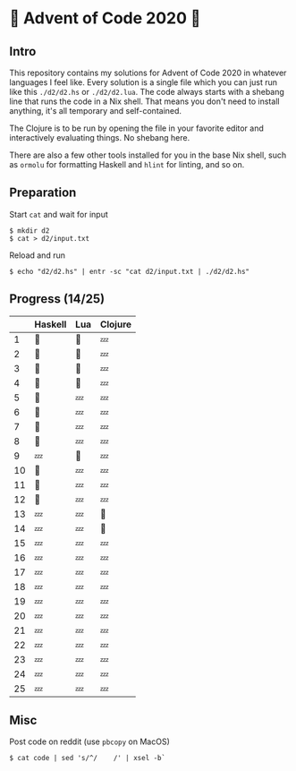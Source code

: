 # :christmas_tree: Advent of Code 2020 :santa:

## Intro

This repository contains my solutions for Advent of Code 2020 in whatever languages I feel like. Every solution is a single file which you can just run like this `./d2/d2.hs` or `./d2/d2.lua`. The code always starts with a shebang line that runs the code in a Nix shell. That means you don't need to install anything, it's all temporary and self-contained.

The Clojure is to be run by opening the file in your favorite editor and interactively evaluating things. No shebang here.

There are also a few other tools installed for you in the base Nix shell, such as `ormolu` for formatting Haskell and `hlint` for linting, and so on.

## Preparation

Start `cat` and wait for input

```shell
$ mkdir d2
$ cat > d2/input.txt
```

Reload and run

```shell
$ echo "d2/d2.hs" | entr -sc "cat d2/input.txt | ./d2/d2.hs"
```

## Progress (14/25)

|     | Haskell | Lua     | Clojure |
| --- | ------- | ------- | ------- |
| 1   | :bell:  | :bell:  | :zzz:   |
| 2   | :bell:  | :bell:  | :zzz:   |
| 3   | :bell:  | :bell:  | :zzz:   |
| 4   | :bell:  | :bell:  | :zzz:   |
| 5   | :bell:  | :zzz:   | :zzz:   |
| 6   | :bell:  | :zzz:   | :zzz:   |
| 7   | :bell:  | :zzz:   | :zzz:   |
| 8   | :bell:  | :zzz:   | :zzz:   |
| 9   | :zzz:   | :bell:  | :zzz:   |
| 10  | :bell:  | :zzz:   | :zzz:   |
| 11  | :bell:  | :zzz:   | :zzz:   |
| 12  | :bell:  | :zzz:   | :zzz:   |
| 13  | :zzz:   | :zzz:   | :bell:  |
| 14  | :zzz:   | :zzz:   | :bell:  |
| 15  | :zzz:   | :zzz:   | :zzz:   |
| 16  | :zzz:   | :zzz:   | :zzz:   |
| 17  | :zzz:   | :zzz:   | :zzz:   |
| 18  | :zzz:   | :zzz:   | :zzz:   |
| 19  | :zzz:   | :zzz:   | :zzz:   |
| 20  | :zzz:   | :zzz:   | :zzz:   |
| 21  | :zzz:   | :zzz:   | :zzz:   |
| 22  | :zzz:   | :zzz:   | :zzz:   |
| 23  | :zzz:   | :zzz:   | :zzz:   |
| 24  | :zzz:   | :zzz:   | :zzz:   |
| 25  | :zzz:   | :zzz:   | :zzz:   |

## Misc

Post code on reddit (use `pbcopy` on MacOS)

```
$ cat code | sed 's/^/    /' | xsel -b`
```
